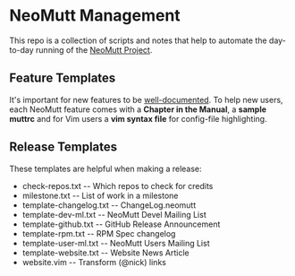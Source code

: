 # NeoMutt Management

This repo is a collection of scripts and notes that help to automate the
day-to-day running of the [NeoMutt Project](http://www.neomutt.org).

## Feature Templates

It's important for new features to be
[well-documented](https://github.com/neomutt/management/tree/master/template-docs).
To help new users, each NeoMutt feature comes with a **Chapter in the Manual**,
a **sample muttrc** and for Vim users a **vim syntax file** for config-file
highlighting.

## Release Templates

These templates are helpful when making a release:

- check-repos.txt -- Which repos to check for credits
- milestone.txt -- List of work in a milestone
- template-changelog.txt -- ChangeLog.neomutt
- template-dev-ml.txt -- NeoMutt Devel Mailing List
- template-github.txt -- GitHub Release Announcement
- template-rpm.txt -- RPM Spec changelog
- template-user-ml.txt -- NeoMutt Users Mailing List
- template-website.txt -- Website News Article
- website.vim -- Transform (@nick) links

